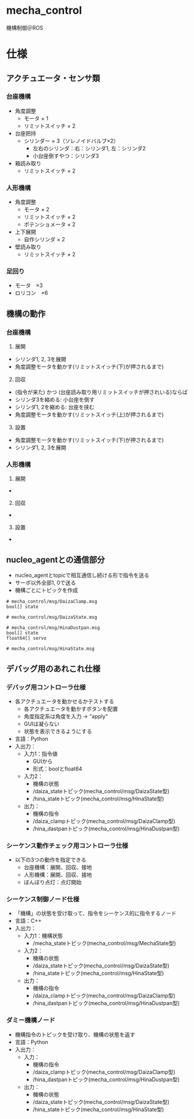 # mecha_control
機構制御＠ROS

# 仕様
## アクチュエータ・センサ類
### 台座機構
- 角度調整
  - モータ × 1
  - リミットスイッチ × 2
- 台座把持
  - シリンダー × 3（ソレノイドバルブ×2）
    - 左右のシリンダ：右：シリンダ1, 左：シリンダ2
    - 小台座倒すやつ：シリンダ3
- 箱読み取り
  - リミットスイッチ × 2

### 人形機構
- 角度調整
  - モータ × 2
  - リミットスイッチ × 2
  - ポテンショメータ × 2
- 上下展開
  - 自作シリンダ × 2
- 壁読み取り
  - リミットスイッチ × 2

### 足回り
  - モータ　×3
  - ロリコン　×6

## 機構の動作
### 台座機構
1. 展開
- シリンダ1, 2, 3を展開
- 角度調整モータを動かす(リミットスイッチ(下)が押されるまで)
2. 回収
- (指令が来た) かつ (台座読み取り用リミットスイッチが押されいる)ならば
- シリンダ3を縮める: 小台座を倒す
- シリンダ1, 2を縮める: 台座を挟む
- 角度調整モータを動かす(リミットスイッチ(上)が押されるまで)
3. 設置
- 角度調整モータを動かす(リミットスイッチ(下)が押されるまで)
- シリンダ1, 2, 3を展開

### 人形機構
1. 展開
- 
2. 回収
- 
3. 設置
- 

## nucleo_agentとの通信部分
- nucleo_agentとtopicで相互通信し続ける形で指令を送る
- サーボ以外全部1, 0で送る
- 機構ごとにトピックを作成
```
# mecha_control/msg/DaizaClamp.msg
bool[] state
```

```
# mecha_control/msg/DaizaState.msg

```

```
# mecha_control/msg/HinaDustpan.msg
bool[] state
float64[] servo
```

```
# mecha_control/msg/HinaState.msg
```

## デバッグ用のあれこれ仕様
### デバッグ用コントローラ仕様
- 各アクチュエータを動かせるかテストする
  - 各アクチュエータを動かすボタンを配置
  - 角度指定系は角度を入力 -> "apply"
  - GUIは凝らない
  - 状態を表示できるようにする
- 言語：Python
- 入出力：
  - 入力1：指令値
    - GUIから
    - 形式：boolとfloat64
  - 入力2：
    - 機構の状態
    - /daiza_stateトピック(mecha_control/msg/DaizaState型)
    - /hina_stateトピック(mecha_control/msg/HinaState型)
  - 出力：
    - 機構の指令
    - /daiza_clampトピック(mecha_control/msg/DaizaClamp型)
    - /hina_dastpanトピック(mecha_control/msg/HinaDustpan型)

### シーケンス動作チェック用コントローラ仕様
- 以下の3つの動作を指定できる
  - 台座機構：展開、回収、接地
  - 人形機構：展開、回収、接地
  - ぼんぼり点灯：点灯開始
 
### シーケンス制御ノード仕様
- 「機構」の状態を受け取って、指令をシーケンス的に指令するノード
- 言語：C++
- 入出力：
  - 入力1：機構状態
    - /mecha_stateトピック(mecha_control/msg/MechaState型)
  - 入力2：
    - 機構の状態
    - /daiza_stateトピック(mecha_control/msg/DaizaState型)
    - /hina_stateトピック(mecha_control/msg/HinaState型)
  - 出力：
    - 機構の指令
    - /daiza_clampトピック(mecha_control/msg/DaizaClamp型)
    - /hina_dastpanトピック(mecha_control/msg/HinaDustpan型)

### ダミー機構ノード
- 機構指令のトピックを受け取り、機構の状態を返す
- 言語：Python
- 入出力：
  - 入力：
    - 機構の指令
    - /daiza_clampトピック(mecha_control/msg/DaizaClamp型)
    - /hina_dastpanトピック(mecha_control/msg/HinaDustpan型)
  - 出力：
    - 機構の状態
    - /daiza_stateトピック(mecha_control/msg/DaizaState型)
    - /hina_stateトピック(mecha_control/msg/HinaState型)
